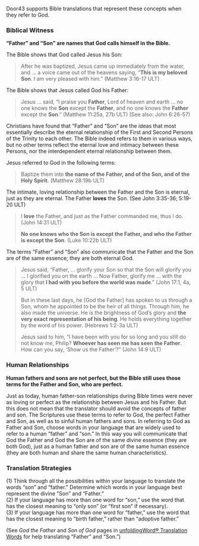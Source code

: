 Door43 supports Bible translations that represent these concepts when they refer to God.

### Biblical Witness

**“Father” and “Son” are names that God calls himself in the Bible.**

The Bible shows that God called Jesus his Son:

> After he was baptized, Jesus came up immediately from the water, and … a voice came out of the heavens saying, “**This is my beloved Son**. I am very pleased with him.” (Matthew 3:16-17 ULT)

The Bible shows that Jesus called God his Father:

> Jesus … said, “I praise you **Father**, Lord of heaven and earth … no one knows the **Son** except the **Father**, and no one knows the **Father** except the **Son**.” (Matthew 11:25a, 27b ULT) (See also: John 6:26-57)

Christians have found that “Father” and “Son” are the ideas that most essentially describe the eternal relationship of the First and Second Persons of the Trinity to each other. The Bible indeed refers to them in various ways, but no other terms reflect the eternal love and intimacy between these Persons, nor the interdependent eternal relationship between them.

Jesus referred to God in the following terms:

> Baptize them into **the name of the Father, and of the Son, and of the Holy Spirit**. (Matthew 28:19b ULT)

The intimate, loving relationship between the Father and the Son is eternal, just as they are eternal. The Father **loves** the Son. (See John 3:35-36; 5:19-20 ULT)

> I **love** the Father, and just as the Father commanded me, thus I do. (John 14:31 ULT)
>
> **No one knows who the Son is except the Father, and who the Father is except the Son**. (Luke 10:22b ULT)

The terms “Father” and “Son” also communicate that the Father and the Son are of the same essence; they are both eternal God.

> Jesus said, “Father, … glorify your Son so that the Son will glorify you … I glorified you on the earth … Now Father, glorify me … with the glory that **I had with you before the world was made**.” (John 17:1, 4a, 5 ULT)
>
> But in these last days, he \[God the Father\] has spoken to us through a Son, whom he appointed to be the heir of all things. Through him, he also made the universe. He is the brightness of God’s glory and **the very exact representation of his being**. He holds everything together by the word of his power. (Hebrews 1:2-3a ULT)
>
> Jesus said to him, “I have been with you for so long and you still do not know me, Philip? **Whoever has seen me has seen the Father**. How can you say, ‘Show us the Father’?” (John 14:9 ULT)

### Human Relationships

**Human fathers and sons are not perfect, but the Bible still uses those terms for the Father and Son, who are perfect.**

Just as today, human father-son relationships during Bible times were never as loving or perfect as the relationship between Jesus and his Father. But this does not mean that the translator should avoid the concepts of father and son. The Scriptures use these terms to refer to God, the perfect Father and Son, as well as to sinful human fathers and sons. In referring to God as Father and Son, choose words in your language that are widely used to refer to a human “father” and “son.” In this way you will communicate that God the Father and God the Son are of the same divine essence (they are both God), just as a human father and son are of the same human essence (they are both human and share the same human characteristics).

### Translation Strategies

(1) Think through all the possibilities within your language to translate the words “son” and “father.” Determine which words in your language best represent the divine “Son” and “Father.”<br>
(2) If your language has more than one word for “son,” use the word that has the closest meaning to “only son” (or “first son” if necessary).<br>
(3) If your language has more than one word for “father,” use the word that has the closest meaning to “birth father,” rather than “adoptive father.”

(See *God the Father* and *Son of God* pages in [unfoldingWord® Translation Words](https://ufw.io/tw/) for help translating “Father” and “Son.”)
